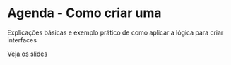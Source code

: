 # Agenda - Como criar uma

Explicações básicas e exemplo prático de como aplicar a lógica para criar interfaces

[Veja os slides](http://carlosrberto.github.io/talks/calendar)
